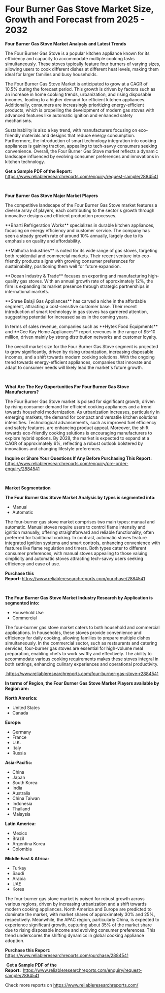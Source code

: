 <p><h1>Four Burner Gas Stove Market Size, Growth and Forecast from 2025 - 2032</h1></p><p><strong>Four Burner Gas Stove Market Analysis and Latest Trends</strong></p>
<p><p>The Four Burner Gas Stove is a popular kitchen appliance known for its efficiency and capacity to accommodate multiple cooking tasks simultaneously. These stoves typically feature four burners of varying sizes, allowing users to cook different dishes at different heat levels, making them ideal for larger families and busy households. </p><p>The Four Burner Gas Stove Market is anticipated to grow at a CAGR of 10.5% during the forecast period. This growth is driven by factors such as an increase in home cooking trends, urbanization, and rising disposable incomes, leading to a higher demand for efficient kitchen appliances. Additionally, consumers are increasingly prioritizing energy-efficient products, which is propelling the development of modern gas stoves with advanced features like automatic ignition and enhanced safety mechanisms.</p><p>Sustainability is also a key trend, with manufacturers focusing on eco-friendly materials and designs that reduce energy consumption. Furthermore, the introduction of smart technology integration into cooking appliances is gaining traction, appealing to tech-savvy consumers seeking convenience. Overall, the Four Burner Gas Stove market reflects a dynamic landscape influenced by evolving consumer preferences and innovations in kitchen technology.</p></p>
<p><strong>Get a Sample PDF of the Report:&nbsp;</strong> <a href="https://www.reliableresearchreports.com/enquiry/request-sample/2884541?utm_campaign=2216&utm_medium=2&utm_source=Github&utm_content=ia&utm_term=13032025&utm_id=four-burner-gas-stove">https://www.reliableresearchreports.com/enquiry/request-sample/2884541</a></p>
<p>&nbsp;</p>
<p><strong>Four Burner Gas Stove Major Market Players</strong></p>
<p><p>The competitive landscape of the Four Burner Gas Stove market features a diverse array of players, each contributing to the sector's growth through innovative designs and efficient production processes.</p><p>**Bharti Refrigeration Works** specializes in durable kitchen appliances, focusing on energy efficiency and customer service. The company has seen a steady growth rate of around 10% annually, largely due to its emphasis on quality and affordability. </p><p>**Malhotra Industries** is noted for its wide range of gas stoves, targeting both residential and commercial markets. Their recent venture into eco-friendly products aligns with growing consumer preferences for sustainability, positioning them well for future expansion.</p><p>**Ocean Industry & Trade** focuses on exporting and manufacturing high-quality gas stoves. With an annual growth rate of approximately 12%, the firm is expanding its market presence through strategic partnerships in international markets.</p><p>**Shree Balaji Gas Appliances** has carved a niche in the affordable segment, attracting a cost-sensitive customer base. Their recent introduction of smart technology in gas stoves has garnered attention, suggesting potential for increased sales in the coming years.</p><p>In terms of sales revenue, companies such as **Hytek Food Equipments** and **Cee Kay Home Appliances** report revenues in the range of $5-10 million, driven mainly by strong distribution networks and customer loyalty.</p><p>The overall market size for the Four Burner Gas Stove segment is projected to grow significantly, driven by rising urbanization, increasing disposable incomes, and a shift towards modern cooking solutions. With the ongoing trend towards energy-efficient appliances, companies that innovate and adapt to consumer needs will likely lead the market's future growth.</p></p>
<p>&nbsp;</p>
<p><strong>What Are The Key Opportunities For Four Burner Gas Stove Manufacturers?</strong></p>
<p><p>The Four Burner Gas Stove market is poised for significant growth, driven by rising consumer demand for efficient cooking appliances and a trend towards household modernization. As urbanization increases, particularly in emerging markets, the demand for compact and versatile kitchen solutions intensifies. Technological advancements, such as improved fuel efficiency and safety features, are enhancing product appeal. Moreover, the shift towards eco-friendly cooking solutions is encouraging manufacturers to explore hybrid options. By 2028, the market is expected to expand at a CAGR of approximately 6%, reflecting a robust outlook bolstered by innovations and changing lifestyle preferences.</p></p>
<p><strong>Inquire or Share Your Questions If Any Before Purchasing This Report:</strong> <a href="https://www.reliableresearchreports.com/enquiry/pre-order-enquiry/2884541?utm_campaign=2216&utm_medium=2&utm_source=Github&utm_content=ia&utm_term=13032025&utm_id=four-burner-gas-stove">https://www.reliableresearchreports.com/enquiry/pre-order-enquiry/2884541</a></p>
<p>&nbsp;</p>
<p><strong>Market Segmentation</strong></p>
<p><strong>The Four Burner Gas Stove Market Analysis by types is segmented into:</strong></p>
<p><ul><li>Manual</li><li>Automatic</li></ul></p>
<p><p>The four-burner gas stove market comprises two main types: manual and automatic. Manual stoves require users to control flame intensity and ignition manually, offering straightforward and reliable functionality, often preferred for traditional cooking. In contrast, automatic stoves feature integrated ignition systems and smart controls, enhancing convenience with features like flame regulation and timers. Both types cater to different consumer preferences, with manual stoves appealing to those valuing simplicity and automatic stoves attracting tech-savvy users seeking efficiency and ease of use.</p></p>
<p><strong>Purchase this Report:&nbsp;</strong><a href="https://www.reliableresearchreports.com/purchase/2884541?utm_campaign=2216&utm_medium=2&utm_source=Github&utm_content=ia&utm_term=13032025&utm_id=four-burner-gas-stove">https://www.reliableresearchreports.com/purchase/2884541</a></p>
<p>&nbsp;</p>
<p><strong>The Four Burner Gas Stove Market Industry Research by Application is segmented into:</strong></p>
<p><ul><li>Household Use</li><li>Commercial</li></ul></p>
<p><p>The four-burner gas stove market caters to both household and commercial applications. In households, these stoves provide convenience and efficiency for daily cooking, allowing families to prepare multiple dishes simultaneously. In the commercial sector, such as restaurants and catering services, four-burner gas stoves are essential for high-volume meal preparation, enabling chefs to work swiftly and effectively. The ability to accommodate various cooking requirements makes these stoves integral in both settings, enhancing culinary experiences and operational productivity.</p></p>
<p><a href="https://www.reliableresearchreports.com/four-burner-gas-stove-r2884541?utm_campaign=2216&utm_medium=2&utm_source=Github&utm_content=ia&utm_term=13032025&utm_id=four-burner-gas-stove">&nbsp;https://www.reliableresearchreports.com/four-burner-gas-stove-r2884541</a></p>
<p><strong>In terms of Region, the Four Burner Gas Stove Market Players available by Region are:</strong></p>
<p>
    <p> <strong> North America: </strong>
        <ul>
            <li>United States</li>
            <li>Canada</li>
        </ul>
        </p> 
    <p> <strong> Europe: </strong>
        <ul>
            <li>Germany</li>
            <li>France</li>
            <li>U.K.</li>
            <li>Italy</li>
            <li>Russia</li>
        </ul>
        </p> 
    <p> <strong> Asia-Pacific: </strong>
        <ul>
            <li>China</li>
            <li>Japan</li>
            <li>South Korea</li>
            <li>India</li>
            <li>Australia</li>
            <li>China Taiwan</li>
            <li>Indonesia</li>
            <li>Thailand</li>
            <li>Malaysia</li>
        </ul>
        </p> 
    <p> <strong> Latin America: </strong>
        <ul>
            <li>Mexico</li>
            <li>Brazil</li>
            <li>Argentina Korea</li>
            <li>Colombia</li>
        </ul>
        </p> 
    <p> <strong> Middle East & Africa: </strong>
        <ul>
            <li>Turkey</li>
            <li>Saudi</li>
            <li>Arabia</li>
            <li>UAE</li>
            <li>Korea</li>
        </ul>
    </p>
    </p>
<p><p>The four-burner gas stove market is poised for robust growth across various regions, driven by increasing urbanization and a shift towards modern cooking appliances. North America and Europe are predicted to dominate the market, with market shares of approximately 30% and 25%, respectively. Meanwhile, the APAC region, particularly China, is expected to experience significant growth, capturing about 35% of the market share due to rising disposable income and evolving consumer preferences. This trend underscores the shifting dynamics in global cooking appliance adoption.</p></p>
<p><strong>Purchase this Report: </strong><a href="https://www.reliableresearchreports.com/purchase/2884541?utm_campaign=2216&utm_medium=2&utm_source=Github&utm_content=ia&utm_term=13032025&utm_id=four-burner-gas-stove">https://www.reliableresearchreports.com/purchase/2884541</a></p>
<p>&nbsp;<strong>Get a Sample PDF of the Report:&nbsp;&nbsp;</strong><a href="https://www.reliableresearchreports.com/enquiry/request-sample/2884541?utm_campaign=2216&utm_medium=2&utm_source=Github&utm_content=ia&utm_term=13032025&utm_id=four-burner-gas-stove">https://www.reliableresearchreports.com/enquiry/request-sample/2884541</a></p>
<p><strong></strong></p>
<p>Check more reports on <a href="https://www.reliableresearchreports.com/?utm_campaign=2216&utm_medium=2&utm_source=Github&utm_content=ia&utm_term=13032025&utm_id=four-burner-gas-stove">https://www.reliableresearchreports.com/</a></p>